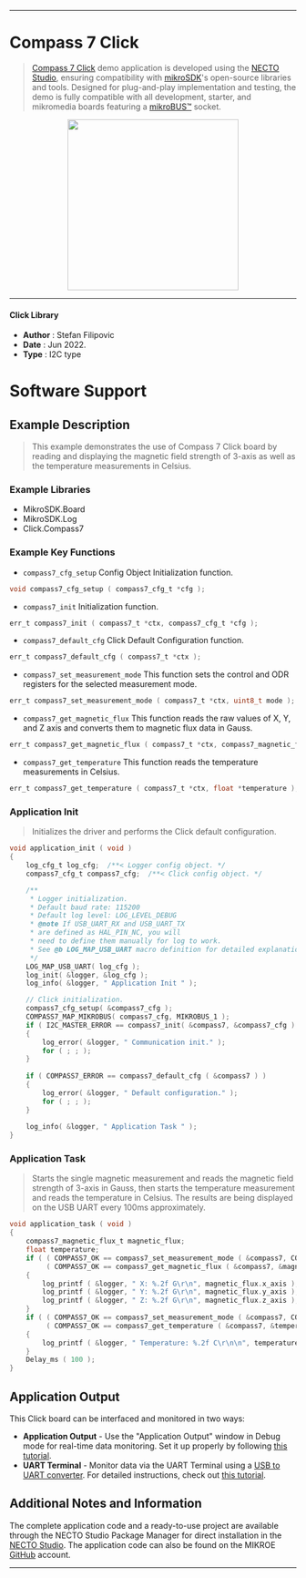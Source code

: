 
---
# Compass 7 Click

> [Compass 7 Click](https://www.mikroe.com/?pid_product=MIKROE-5190) demo application is developed using
the [NECTO Studio](https://www.mikroe.com/necto), ensuring compatibility with [mikroSDK](https://www.mikroe.com/mikrosdk)'s
open-source libraries and tools. Designed for plug-and-play implementation and testing, the demo is fully compatible with
all development, starter, and mikromedia boards featuring a [mikroBUS&trade;](https://www.mikroe.com/mikrobus) socket.

<p align="center">
  <img src="https://www.mikroe.com/?pid_product=MIKROE-5190&image=1" height=300px>
</p>

---

#### Click Library

- **Author**        : Stefan Filipovic
- **Date**          : Jun 2022.
- **Type**          : I2C type

# Software Support

## Example Description

> This example demonstrates the use of Compass 7 Click board by reading and displaying the magnetic field strength of 3-axis as well as the temperature measurements in Celsius.

### Example Libraries

- MikroSDK.Board
- MikroSDK.Log
- Click.Compass7

### Example Key Functions

- `compass7_cfg_setup` Config Object Initialization function.
```c
void compass7_cfg_setup ( compass7_cfg_t *cfg );
```

- `compass7_init` Initialization function.
```c
err_t compass7_init ( compass7_t *ctx, compass7_cfg_t *cfg );
```

- `compass7_default_cfg` Click Default Configuration function.
```c
err_t compass7_default_cfg ( compass7_t *ctx );
```

- `compass7_set_measurement_mode` This function sets the control and ODR registers for the selected measurement mode.
```c
err_t compass7_set_measurement_mode ( compass7_t *ctx, uint8_t mode );
```

- `compass7_get_magnetic_flux` This function reads the raw values of X, Y, and Z axis and converts them to magnetic flux data in Gauss.
```c
err_t compass7_get_magnetic_flux ( compass7_t *ctx, compass7_magnetic_flux_t *flux );
```

- `compass7_get_temperature` This function reads the temperature measurements in Celsius.
```c
err_t compass7_get_temperature ( compass7_t *ctx, float *temperature );
```

### Application Init

> Initializes the driver and performs the Click default configuration.

```c
void application_init ( void )
{
    log_cfg_t log_cfg;  /**< Logger config object. */
    compass7_cfg_t compass7_cfg;  /**< Click config object. */

    /** 
     * Logger initialization.
     * Default baud rate: 115200
     * Default log level: LOG_LEVEL_DEBUG
     * @note If USB_UART_RX and USB_UART_TX 
     * are defined as HAL_PIN_NC, you will 
     * need to define them manually for log to work. 
     * See @b LOG_MAP_USB_UART macro definition for detailed explanation.
     */
    LOG_MAP_USB_UART( log_cfg );
    log_init( &logger, &log_cfg );
    log_info( &logger, " Application Init " );

    // Click initialization.
    compass7_cfg_setup( &compass7_cfg );
    COMPASS7_MAP_MIKROBUS( compass7_cfg, MIKROBUS_1 );
    if ( I2C_MASTER_ERROR == compass7_init( &compass7, &compass7_cfg ) ) 
    {
        log_error( &logger, " Communication init." );
        for ( ; ; );
    }
    
    if ( COMPASS7_ERROR == compass7_default_cfg ( &compass7 ) )
    {
        log_error( &logger, " Default configuration." );
        for ( ; ; );
    }
    
    log_info( &logger, " Application Task " );
}
```

### Application Task

> Starts the single magnetic measurement and reads the magnetic field strength of 3-axis in Gauss, then starts the temperature measurement and reads the temperature in Celsius.
The results are being displayed on the USB UART every 100ms approximately.

```c
void application_task ( void )
{
    compass7_magnetic_flux_t magnetic_flux;
    float temperature;
    if ( ( COMPASS7_OK == compass7_set_measurement_mode ( &compass7, COMPASS7_MEAS_SINGLE_M ) ) &&
         ( COMPASS7_OK == compass7_get_magnetic_flux ( &compass7, &magnetic_flux ) ) )
    {
        log_printf ( &logger, " X: %.2f G\r\n", magnetic_flux.x_axis );
        log_printf ( &logger, " Y: %.2f G\r\n", magnetic_flux.y_axis );
        log_printf ( &logger, " Z: %.2f G\r\n", magnetic_flux.z_axis );
    }
    if ( ( COMPASS7_OK == compass7_set_measurement_mode ( &compass7, COMPASS7_MEAS_SINGLE_T ) ) &&
         ( COMPASS7_OK == compass7_get_temperature ( &compass7, &temperature ) ) )
    {
        log_printf ( &logger, " Temperature: %.2f C\r\n\n", temperature );
    }
    Delay_ms ( 100 );
}
```

## Application Output

This Click board can be interfaced and monitored in two ways:
- **Application Output** - Use the "Application Output" window in Debug mode for real-time data monitoring.
Set it up properly by following [this tutorial](https://www.youtube.com/watch?v=ta5yyk1Woy4).
- **UART Terminal** - Monitor data via the UART Terminal using
a [USB to UART converter](https://www.mikroe.com/click/interface/usb?interface*=uart,uart). For detailed instructions,
check out [this tutorial](https://help.mikroe.com/necto/v2/Getting%20Started/Tools/UARTTerminalTool).

## Additional Notes and Information

The complete application code and a ready-to-use project are available through the NECTO Studio Package Manager for 
direct installation in the [NECTO Studio](https://www.mikroe.com/necto). The application code can also be found on
the MIKROE [GitHub](https://github.com/MikroElektronika/mikrosdk_click_v2) account.

---
